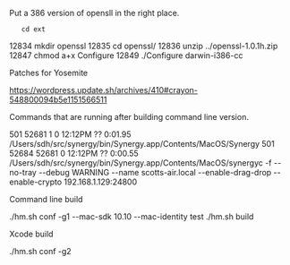 
Put a 386 version of opensll in the right place.

       cd ext
12834  mkdir openssl
12835  cd openssl/
12836  unzip ../openssl-1.0.1h.zip 
12847  chmod a+x Configure 
12849  ./Configure darwin-i386-cc

Patches for Yosemite

https://wordpress.update.sh/archives/410#crayon-548800094b5e1151566511

Commands that are running after building command line version.

  501 52681     1   0 12:12PM ??         0:01.95 /Users/sdh/src/synergy/bin/Synergy.app/Contents/MacOS/Synergy
  501 52684 52681   0 12:12PM ??         0:00.55 /Users/sdh/src/synergy/bin/Synergy.app/Contents/MacOS/synergyc -f --no-tray --debug WARNING --name scotts-air.local --enable-drag-drop --enable-crypto 192.168.1.129:24800

Command line build

./hm.sh conf -g1 --mac-sdk 10.10 --mac-identity test
./hm.sh build

Xcode build

./hm.sh conf -g2

